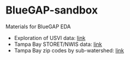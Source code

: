 # BlueGAP-sandbox

Materials for BlueGAP EDA

* Exploration of USVI data: [link](https://tbep-tech.github.io/BlueGAP-sandbox/usvidata)
* Tampa Bay STORET/NWIS data: [link](https://tbep-tech.github.io/BlueGAP-sandbox/tbsum)
* Tampa Bay zip codes by sub-watershed: [link](https://tbep-tech.github.io/BlueGAP-sandbox/subshed)